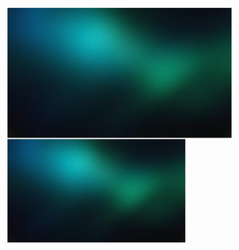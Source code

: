 ![My Portfolio](images/LandingBG.png)
<img src="images/LandingBG.png" alt="My Portfolio Screenshot" width="400"/>
